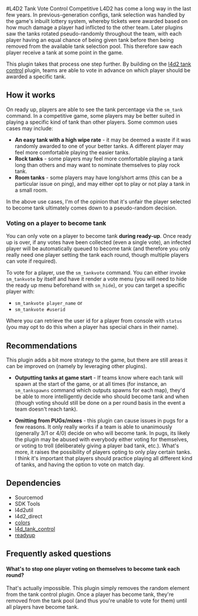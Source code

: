 #L4D2 Tank Vote Control
Competitive L4D2 has come a long way in the last few years. In previous-generation configs, tank selection was handled by the game's inbuilt lottery system, whereby tickets were awarded based on how much damage a player had inflicted to the other team. Later plugins saw the tanks rotated pseudo-randomly throughout the team, with each player having an equal chance of being given tank  before then being removed from the available tank selection pool. This therefore saw each player receive a tank at some point in the game.

This plugin takes that process one step further. By building on the [l4d2 tank control](https://github.com/alexberriman/l4d2-plugins/tree/master/l4d_tank_control) plugin, teams are able to vote in advance on which player should be awarded a specific tank. 

## How it works
On ready up, players are able to see the tank percentage via the ```sm_tank``` command. In a competitive game, some players may be better suited in playing a specific kind of tank than other players. Some common uses cases may include:

* **An easy tank with a high wipe rate** - it may be deemed a waste if it was randomly awarded to one of your better tanks. A different player may feel more comfortable playing the easier tanks.
* **Rock tanks** - some players may feel more comfortable playing a tank long than others and may want to nominate themselves to play rock tank.
* **Room tanks** - some players may have long/short arms (this can be a particular issue on ping), and may either opt to play or not play a tank in a small room. 

In the above use cases, I'm of the opinion that it's unfair the player selected to become tank ultimately comes down to a pseudo-random decision. 

### Voting on a player to become tank
You can only vote on a player to become tank **during ready-up**. Once ready up is over, if any votes have been collected (even a single vote), an infected player will be automatically queued to become tank (and therefore you only really need one player setting the tank each round, though multiple players can vote if required). 

To vote for a player, use the ```sm_tankvote``` command. You can either invoke ```sm_tankvote``` by itself and have it render a vote menu (you will need to hide the ready up menu beforehand with ```sm_hide```), or you can target a specific player with:

* ```sm_tankvote player_name``` or
* ```sm_tankvote #userid```

Where you can retrieve the user id for a player from console with ```status``` (you may opt to do this when a player has special chars in their name). 

## Recommendations
This plugin adds a bit more strategy to the game, but there are still areas it can be improved on (namely by leveraging other plugins).

* **Outputting tanks at game start** - If teams know where each tank will spawn at the start of the game, or at all times (for instance, an ```sm_tankspawns``` command which outputs spawns for each map), they'd be able to more intelligently decide who should become tank and when (though voting should still be done on a per round basis in the event a team doesn't reach tank).

* **Omitting from PUGs/mixes** - this plugin can cause issues in pugs for a few reasons. It only really works if a team is able to unanimously (generally 3/1 or 4/0) decide on who will become tank. In pugs, its likely the plugin may be abused with everybody either voting for themselves, or voting to troll (deliberately giving a player bad tank, etc.). What's more, it raises the possibility of players opting to only play certain tanks. I think it's important that players should practice playing all different kind of tanks, and having the option to vote on match day.

## Dependencies
* Sourcemod
* SDK Tools
* l4d2util
* l4d2_direct
* [colors](https://forums.alliedmods.net/showthread.php?t=96831)
* [l4d\_tank_control](https://github.com/alexberriman/l4d2-plugins/tree/master/l4d_tank_control)
* [readyup](https://github.com/CanadaRox/l4d2readyup)

## Frequently asked questions
#### What's to stop one player voting on themselves to become tank each round?
That's actually impossible. This plugin simply removes the random element from the tank control plugin. Once a player has become tank, they're removed from the tank pool (and thus you're unable to vote for them) until all players have become tank. 